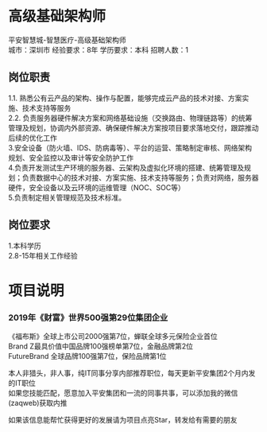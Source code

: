 # 高级基础架构师
平安智慧城-智慧医疗-高级基础架构师  
城市：深圳市 经验要求：8年 学历要求：本科  招聘人数：1

## 岗位职责
1.1.	熟悉公有云产品的架构、操作与配置，能够完成云产品的技术对接、方案实施、技术支持等服务   
2.2.	负责服务器硬件解决方案和网络基础设施（交换路由、物理链路等）的统筹管理及规划，协调内外部资源、确保硬件解决方案按项目要求落地交付，跟踪推动后续的优化工作   
3.安全设备（防火墙、IDS、防病毒等）、平台的运营、策略制定审核、网络架构规划、安全监控以及审计等安全防护工作   
4.负责开发测试生产环境的服务器、云架构及虚拟化环境的搭建、统筹管理及规划；负责数据中心的技术对接、方案实施、技术支持等服务；负责对网络，服务器硬件，安全设备以及云环境的运维管理（NOC、SOC等）   
5.负责制定相关管理规范及技术标准。

## 岗位要求
1.本科学历   
2.8-15年相关工作经验

# 项目说明

### 2019年《财富》世界500强第29位集团企业
《福布斯》全球上市公司2000强第7位，蝉联全球多元保险企业首位  
Brand Z最具价值中国品牌100强榜单第7位，金融品牌第2位  
FutureBrand 全球品牌100强第7位，保险品牌第1位

本人非猎头，非人事，纯IT同事分享内部推荐职位，每天更新平安集团2个月内发的IT职位  
如果您技能匹配，愿意加入平安集团和一流的同事共事，可以添加我的微信(zaqweb)获取内推 

如果该信息能帮忙获得更好的发展请为项目点亮Star，转发给有需要的朋友




